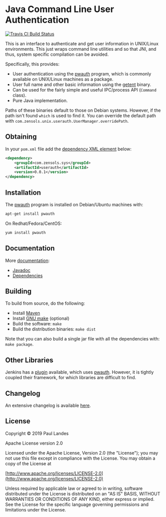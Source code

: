 # Java Command Line User Authentication

[![Travis CI Build Status][travis-badge]][travis-link]


This is an interface to authenticate and get user information in UNIX/Linux
environments.  This just wraps command line utilities and so that JNI, and
thus, system specific compilation can be avoided.

Specifically, this provides:
* User authentication using the [pwauth] program, which is commonly available
  on UNIX/Linux machines as a package.
* User full name and other basic information using the [getent] binary.
* Can be used for the fairly simple and useful IPC/process API (`Command` class).
* Pure Java implementation.

Paths of these binaries default to those on Debian systems.  However, if the
path isn't found `which` is used to find it.  You can override the default
path with `com.zensols.unix.userauth.UserManager.overridePath`.


## Obtaining

In your `pom.xml` file add
the
[dependency XML element](https://plandes.github.io/userauth/dependency-info.html) below:
```xml
<dependency>
    <groupId>com.zensols.sys</groupId>
    <artifactId>userauth</artifactId>
    <version>0.0.1</version>
</dependency>
```

## Installation

The [pwauth] program is installed on Debian/Ubuntu machines with:
```bash
apt-get install pwauth
```

On Redhat/Fedora/CentOS:
```bash
yum install pwauth
```


## Documentation

More [documentation](https://plandes.github.io/userauth/):
* [Javadoc](https://plandes.github.io/userauth/apidocs/index.html)
* [Dependencies](https://plandes.github.io/userauth/dependencies.html)


## Building

To build from source, do the following:

- Install [Maven](https://maven.apache.org)
- Install [GNU make](https://www.gnu.org/software/make/) (optional)
- Build the software: `make`
- Build the distribution binaries: `make dist`

Note that you can also build a single jar file with all the dependencies with:
`make package`.


## Other Libraries

Jenkins has a [plugin] available, which uses [pwauth].  However, it is tightly
coupled their framework, for which libraries are difficult to find.


## Changelog

An extensive changelog is available [here](CHANGELOG.md).


## License

Copyright © 2019 Paul Landes

Apache License version 2.0

Licensed under the Apache License, Version 2.0 (the "License");
you may not use this file except in compliance with the License.
You may obtain a copy of the License at

[http://www.apache.org/licenses/LICENSE-2.0](http://www.apache.org/licenses/LICENSE-2.0)

Unless required by applicable law or agreed to in writing, software
distributed under the License is distributed on an "AS IS" BASIS,
WITHOUT WARRANTIES OR CONDITIONS OF ANY KIND, either express or implied.
See the License for the specific language governing permissions and
limitations under the License.


<!-- links -->
[travis-link]: https://travis-ci.org/plandes/userauth
[travis-badge]: https://travis-ci.org/plandes/userauth.svg?branch=master

[pwauth]: https://github.com/phokz/pwauth
[getent]: https://en.wikipedia.org/wiki/Getent
[plugin]: https://github.com/jenkinsci/pwauth-plugin
